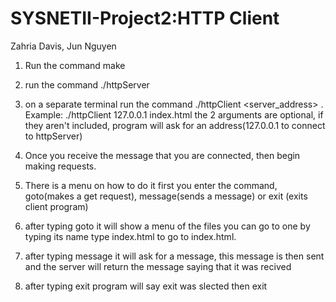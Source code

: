 # SYSNETII-Project2:HTTP Client

Zahria Davis, Jun Nguyen

1. Run the command make

2. run the command ./httpServer 

3. on a separate terminal run the command ./httpClient <server_address> <filename>. Example: ./httpClient 127.0.0.1 index.html the 2 arguments are optional, if they aren't included, program will ask for an address(127.0.0.1 to connect to httpServer)

4. Once you receive the message that you are connected, then begin making requests.

5. There is a menu on how to do it first you enter the command, goto(makes a get request), message(sends a message) or exit (exits client program)

6. after typing goto it will show a menu of the files you can go to one by typing its name type index.html to go to index.html.

7. after typing message it will ask for a message, this message is then sent and the server will return the message saying that it was recived

8. after typing exit program will say exit was slected then exit
